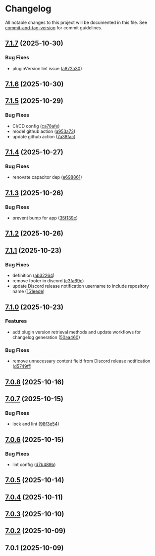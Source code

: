 # Changelog

All notable changes to this project will be documented in this file. See [commit-and-tag-version](https://github.com/absolute-version/commit-and-tag-version) for commit guidelines.

## [7.1.7](https://github.com/Cap-go/capacitor-sim/compare/7.1.6...7.1.7) (2025-10-30)


### Bug Fixes

* pluginVersion lint issue ([a872a30](https://github.com/Cap-go/capacitor-sim/commit/a872a3053621656bd0369e4b737cd641e9fcceaa))

## [7.1.6](https://github.com/Cap-go/capacitor-sim/compare/7.1.5...7.1.6) (2025-10-30)

## [7.1.5](https://github.com/Cap-go/capacitor-sim/compare/7.1.4...7.1.5) (2025-10-29)


### Bug Fixes

* CI/CD config ([ca78afe](https://github.com/Cap-go/capacitor-sim/commit/ca78afed9ffa3f9b01329db51f62f7619cd3d5e9))
* model github action ([a953a73](https://github.com/Cap-go/capacitor-sim/commit/a953a73b781c5b5c545d574c56fa597dec4e3605))
* update github action ([7a38fac](https://github.com/Cap-go/capacitor-sim/commit/7a38facdaeed4cd320884309087a9df1c5e78852))

## [7.1.4](https://github.com/Cap-go/capacitor-sim/compare/7.1.3...7.1.4) (2025-10-27)


### Bug Fixes

* renovate capacitor dep ([e698861](https://github.com/Cap-go/capacitor-sim/commit/e698861c3e3573c9a9a47014d496dc52645a6b32))

## [7.1.3](https://github.com/Cap-go/capacitor-sim/compare/7.1.2...7.1.3) (2025-10-26)


### Bug Fixes

* prevent bump for app ([35f139c](https://github.com/Cap-go/capacitor-sim/commit/35f139c24a759bfdf5e22fd1f760a8942092ff09))

## [7.1.2](https://github.com/Cap-go/capacitor-sim/compare/7.1.1...7.1.2) (2025-10-26)

## [7.1.1](https://github.com/Cap-go/capacitor-sim/compare/7.1.0...7.1.1) (2025-10-23)


### Bug Fixes

* definition ([ab32264](https://github.com/Cap-go/capacitor-sim/commit/ab322640dbf02a6b77270ef5f9b97dc9b00e3d95))
* remove footer in discord ([c3fa69c](https://github.com/Cap-go/capacitor-sim/commit/c3fa69cc064f62c34eb5e316c770f759aed9a486))
* update Discord release notification username to include repository name ([151eede](https://github.com/Cap-go/capacitor-sim/commit/151eedee82fbe88c4b1dc57ed5b8e51218f1db9f))

## [7.1.0](https://github.com/Cap-go/capacitor-sim/compare/7.0.8...7.1.0) (2025-10-23)


### Features

* add plugin version retrieval methods and update workflows for changelog generation ([50aa460](https://github.com/Cap-go/capacitor-sim/commit/50aa46083118097976a13a7fffac8dacb68f59ee))


### Bug Fixes

* remove unnecessary content field from Discord release notification ([d5749ff](https://github.com/Cap-go/capacitor-sim/commit/d5749ff8e001976e587f1bb55423a358b9cfab6b))

## [7.0.8](https://github.com/Cap-go/capacitor-sim/compare/7.0.7...7.0.8) (2025-10-16)

## [7.0.7](https://github.com/Cap-go/capacitor-sim/compare/7.0.6...7.0.7) (2025-10-15)


### Bug Fixes

* lock and lint ([98f3e54](https://github.com/Cap-go/capacitor-sim/commit/98f3e5443df70b72a6c343909ef991e5c3cb037c))

## [7.0.6](https://github.com/Cap-go/capacitor-sim/compare/7.0.5...7.0.6) (2025-10-15)


### Bug Fixes

* lint config ([d7b489b](https://github.com/Cap-go/capacitor-sim/commit/d7b489b34b9cb75fb53114ef3241114bbcd8d39c))

## [7.0.5](https://github.com/Cap-go/capacitor-sim/compare/7.0.4...7.0.5) (2025-10-14)

## [7.0.4](https://github.com/Cap-go/capacitor-sim/compare/7.0.3...7.0.4) (2025-10-11)

## [7.0.3](https://github.com/Cap-go/capacitor-sim/compare/7.0.2...7.0.3) (2025-10-10)

## [7.0.2](https://github.com/Cap-go/capacitor-sim/compare/7.0.1...7.0.2) (2025-10-09)

## 7.0.1 (2025-10-09)
